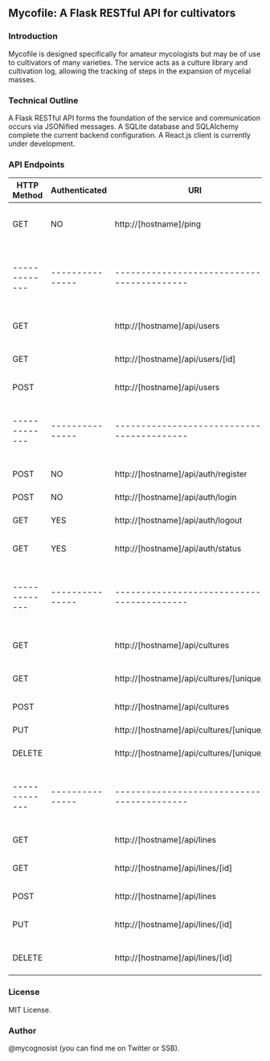 ## Mycofile: A Flask RESTful API for cultivators

### Introduction

Mycofile is designed specifically for amateur mycologists but may be of use to cultivators of many varieties. The service acts as a culture library and cultivation log, allowing the tracking of steps in the expansion of mycelial masses. 

### Technical Outline

A Flask RESTful API forms the foundation of the service and communication occurs via JSONified messages. A SQLite database and SQLAlchemy complete the current backend configuration. A React.js client is currently under development.

### API Endpoints

| HTTP Method | Authenticated | URI                                        | Action                    |
|-------------|---------------|--------------------------------------------|---------------------------|
| GET         | NO            | http://[hostname]/ping                     | Ping - system status test |
|-------------|---------------|--------------------------------------------|---------------------------|
| GET         |               | http://[hostname]/api/users                | Return all users          |
| GET         |               | http://[hostname]/api/users/[id]           | Return single user        |
| POST        |               | http://[hostname]/api/users                | Add user                  |
|-------------|---------------|--------------------------------------------|---------------------------|
| POST        | NO            | http://[hostname]/api/auth/register        | Register a user           |
| POST        | NO            | http://[hostname]/api/auth/login           | Log in a user             |
| GET         | YES           | http://[hostname]/api/auth/logout          | Log out a user            |
| GET         | YES           | http://[hostname]/api/auth/status          | Get user status           |
|-------------|---------------|--------------------------------------------|---------------------------|
| GET         |               | http://[hostname]/api/cultures             | Return all cultures       |
| GET         |               | http://[hostname]/api/cultures/[unique_id] | Return single culture     |
| POST        |               | http://[hostname]/api/cultures             | Add culture               |
| PUT         |               | http://[hostname]/api/cultures/[unique_id] | Update culture            |
| DELETE      |               | http://[hostname]/api/cultures/[unique_id] | Delete culture            |
|-------------|---------------|--------------------------------------------|---------------------------|
| GET         |               | http://[hostname]/api/lines                | Return all lines          |
| GET         |               | http://[hostname]/api/lines/[id]           | Return single line        |
| POST        |               | http://[hostname]/api/lines                | Add line object           |
| PUT         |               | http://[hostname]/api/lines/[id]           | Update line object        |
| DELETE      |               | http://[hostname]/api/lines/[id]           | Delete line object        |

### License

MIT License.

### Author

@mycognosist (you can find me on Twitter or SSB).

